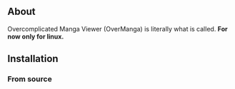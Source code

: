 ## About
Overcomplicated Manga Viewer (OverManga) is literally what is called.
**For now only for linux.**

## Installation
### From source


